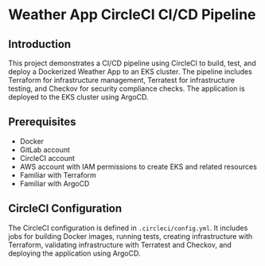 # Weather App CircleCI CI/CD Pipeline 

## Introduction
This project demonstrates a CI/CD pipeline using CircleCI to build, test, and deploy a Dockerized Weather App to an EKS cluster. The pipeline includes Terraform for infrastructure management, Terratest for infrastructure testing, and Checkov for security compliance checks. The application is deployed to the EKS cluster using ArgoCD.

## Prerequisites
- Docker
- GitLab account
- CircleCI account
- AWS account with IAM permissions to create EKS and related resources
- Familiar with Terraform 
- Familiar with ArgoCD 


## CircleCI Configuration
The CircleCI configuration is defined in `.circleci/config.yml`. It includes jobs for building Docker images, running tests, creating infrastructure with Terraform, validating infrastructure with Terratest and Checkov, and deploying the application using ArgoCD.
